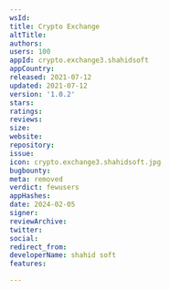 ```yaml
---
wsId: 
title: Crypto Exchange
altTitle: 
authors: 
users: 100
appId: crypto.exchange3.shahidsoft
appCountry: 
released: 2021-07-12
updated: 2021-07-12
version: '1.0.2'
stars: 
ratings: 
reviews: 
size: 
website: 
repository: 
issue: 
icon: crypto.exchange3.shahidsoft.jpg
bugbounty: 
meta: removed
verdict: fewusers
appHashes: 
date: 2024-02-05
signer: 
reviewArchive: 
twitter: 
social: 
redirect_from: 
developerName: shahid soft
features: 

---
```


